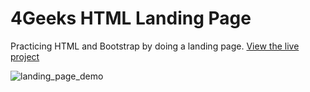 # 4Geeks HTML Landing Page
Practicing HTML and Bootstrap by doing a landing page. 
<a href="https://4geeks-html-landing-page.vercel.app/" target="_blank">View the live project</a>

![landing_page_demo](https://github.com/gdwhittaker94/4Geeks_html_landing_page/assets/105855731/386868dc-ae70-48d2-a1d6-d7361712007b)


